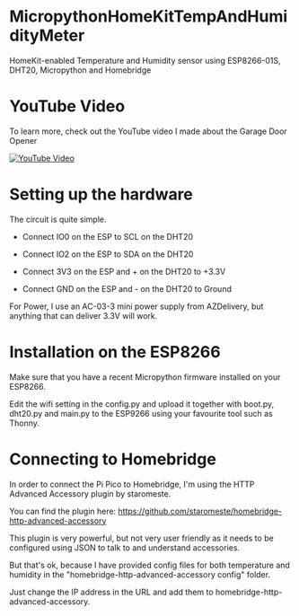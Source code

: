 # MicropythonHomeKitTempAndHumidityMeter
HomeKit-enabled Temperature and Humidity sensor using ESP8266-01S, DHT20, Micropython and Homebridge

# YouTube Video
To learn more, check out the YouTube video I made about the Garage Door Opener

[![YouTube Video](https://img.youtube.com/vi/e1oZVVdQ5Jg/0.jpg)](https://www.youtube.com/watch?v=e1oZVVdQ5Jg)

# Setting up the hardware
The circuit is quite simple.

* Connect IO0 on the ESP to SCL on the DHT20
* Connect IO2 on the ESP to SDA on the DHT20

* Connect 3V3 on the ESP and + on the DHT20 to +3.3V
* Connect GND on the ESP and - on the DHT20 to Ground

For Power, I use an AC-03-3 mini power supply from AZDelivery, but anything that can deliver 3.3V will work.

# Installation on the ESP8266
Make sure that you have a recent Micropython firmware installed on your ESP8266.

Edit the wifi setting in the config.py and upload it together with boot.py, dht20.py and main.py to the ESP9266 using your favourite tool such as Thonny.

# Connecting to Homebridge

In order to connect the Pi Pico to Homebridge, I'm using the HTTP Advanced Accessory plugin by staromeste.

You can find the plugin here: https://github.com/staromeste/homebridge-http-advanced-accessory

This plugin is very powerful, but not very user friendly as it needs to be configured using JSON to talk to and understand accessories.

But that's ok, because I have provided config files for both temperature and humidity in the "homebridge-http-advanced-accessory config" folder.

Just change the IP address in the URL and add them to homebridge-http-advanced-accessory.
